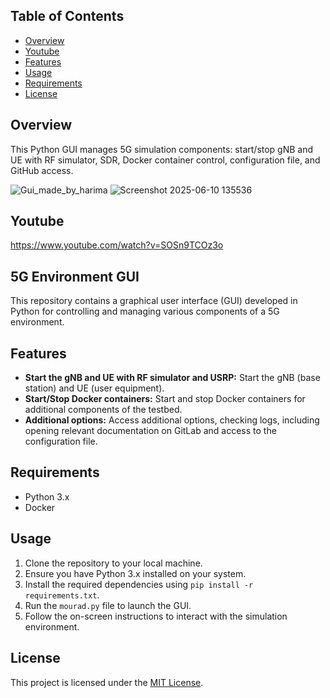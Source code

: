 ## Table of Contents

- [Overview](#overview)
- [Youtube](#Youtube)
- [Features](#Features)
- [Usage](#usage)
- [Requirements](#Requirements)
- [License](#license)

## Overview
This Python GUI manages 5G simulation components: start/stop gNB and UE with RF simulator, SDR, Docker container control, configuration file, and GitHub access.

![Gui_made_by_harima](https://github.com/Mouradnetworking/GUI-for-OAI/assets/155429869/0a95bb3f-9062-40e6-8d80-f3dd7727d393)
![Screenshot 2025-06-10 135536](https://github.com/user-attachments/assets/eb5f5cb2-4c9d-4072-aed6-b2d4dd37d738)


## Youtube
https://www.youtube.com/watch?v=SOSn9TCOz3o
## 5G Environment GUI

This repository contains a graphical user interface (GUI) developed in Python for controlling and managing various components of a 5G environment.

## Features

- **Start the gNB and UE with RF simulator and USRP:** Start the gNB (base station) and UE (user equipment).
- **Start/Stop Docker containers:** Start and stop Docker containers for additional components of the testbed.
- **Additional options:** Access additional options, checking logs, including opening relevant documentation on GitLab and access to the configuration file.

## Requirements

- Python 3.x
- Docker 

## Usage

1. Clone the repository to your local machine.
2. Ensure you have Python 3.x installed on your system.
3. Install the required dependencies using `pip install -r requirements.txt`.
4. Run the `mourad.py` file to launch the GUI.
5. Follow the on-screen instructions to interact with the simulation environment.

## License

This project is licensed under the [MIT License](LICENSE).
